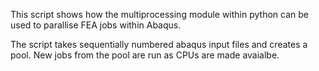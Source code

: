 This script shows how the multiprocessing module within python can be used to parallise FEA jobs within Abaqus.

The script takes sequentially numbered abaqus input files and creates a pool. New jobs from the pool are run as CPUs are made avaialbe.
